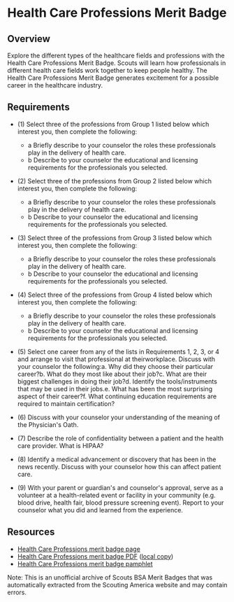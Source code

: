 

# Health Care Professions Merit Badge


## Overview



Explore the different types of the healthcare fields and professions with the Health Care Professions Merit Badge. Scouts will learn how professionals in different health care fields work together to keep people healthy. The Health Care Professions Merit Badge generates excitement for a possible career in the healthcare industry.

## Requirements

* (1) Select three of the professions from Group 1 listed below  which interest you, then complete the following:
    * a Briefly describe to your counselor the roles these professionals play in the delivery of health care.
    * b Describe to your counselor the educational and licensing requirements for the professionals you selected.


* (2) Select three of the professions from Group 2 listed below which  interest you, then complete the following:
    * a Briefly describe to your counselor the roles these professionals play in the delivery of health care.
    * b Describe to your counselor the educational and licensing requirements for the professionals you selected.


* (3) Select three of the professions from Group 3  listed below which interest you, then complete  the following:
    * a Briefly describe to your counselor the roles these professionals play in the delivery of health care.
    * b Describe to your counselor the educational and licensing requirements for the professionals you selected.


* (4) Select three of the professions from Group 4 listed below  which interest you, then complete the following:
    * a Briefly describe to your counselor the roles these professionals play in the delivery of health care.
    * b Describe to your counselor the educational and licensing requirements for the professionals you selected.


* (5) Select one career from any of the lists in Requirements 1, 2, 3, or 4 and arrange to visit that professional at theirworkplace. Discuss with your counselor the following:a. Why did they choose their particular career?b. What do they most like about their job?c. What are their biggest challenges in doing their job?d. Identify the tools/instruments that may be used in their jobs.e. What has been the most surprising aspect of their career?f. What continuing education requirements are required to maintain certification?
* (6) Discuss with your counselor your  understanding of the meaning of the  Physician's Oath.
* (7) Describe the role of confidentiality  between a patient and the health care  provider. What is HIPAA?
* (8) Identify a medical advancement or discovery  that has been in the news recently. Discuss  with your counselor how this can affect  patient care.
* (9) With your parent or guardian's and counselor's approval, serve as a volunteer at a health-related event or facility in your community  (e.g. blood drive, health fair, blood pressure  screening event). Report to your counselor what  you did and learned from the experience.


## Resources

- [Health Care Professions merit badge page](https://www.scouting.org/merit-badges/health-care-professions/)
- [Health Care Professions merit badge PDF](https://filestore.scouting.org/filestore/Merit_Badge_ReqandRes/Pamphlets/Health%20Care%20Professions_2022.pdf) ([local copy](files/health-care-professions-merit-badge.pdf))
- [Health Care Professions merit badge pamphlet](https://www.scoutshop.org/healthcare-professions-merit-badge-pamphlet-656838.html)

Note: This is an unofficial archive of Scouts BSA Merit Badges that was automatically extracted from the Scouting America website and may contain errors.